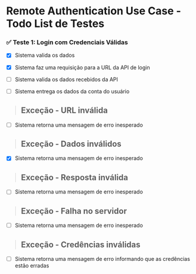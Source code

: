 # Remote Authentication Use Case - Todo List de Testes

### ✅ Teste 1: Login com Credenciais Válidas
- [x] Sistema valida os dados
- [x] Sistema faz uma requisição para a URL da API de login
- [ ] Sistema valida os dados recebidos da API
- [ ] Sistema entrega os dados da conta do usuário


> ## Exceção - URL inválida
- [ ] Sistema retorna uma mensagem de erro inesperado

> ## Exceção - Dados inválidos
- [x] Sistema retorna uma mensagem de erro inesperado

> ## Exceção - Resposta inválida
- [ ] Sistema retorna uma mensagem de erro inesperado

> ## Exceção - Falha no servidor
- [ ] Sistema retorna uma mensagem de erro inesperado

> ## Exceção - Credências inválidas
- [ ] Sistema retorna uma mensagem de erro informando que as credências estão erradas